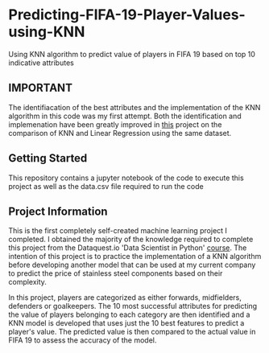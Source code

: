 # Predicting-FIFA-19-Player-Values-using-KNN
Using KNN algorithm to predict value of players in FIFA 19 based on top 10 indicative attributes

## IMPORTANT
The identifiacation of the best attributes and the implementation of the KNN algorithm in this code was my first attempt. Both the identification and implemenation have been greatly improved in [this](https://github.com/NeilMackenzie39/Comparative-Study-of-KNN-vs-Linear-Regression) project on the comparison of KNN and Linear Regression using the same dataset.

## Getting Started
This repository contains a jupyter notebook of the code to execute this project as well as the data.csv file required to run the code

## Project Information
This is the first completely self-created machine learning project I completed. I obtained the majority of the knowledge required to complete this project from the Dataquest.io 'Data Scientist in Python' [course](https://www.dataquest.io/path/data-scientist/). The intention of this project is to practice the implementation of a KNN algorithm before developing another model that can be used at my current company to predict the price of stainless steel components based on their complexity.

In this project, players are categorized as either forwards, midfielders, defenders or goalkeepers. The 10 most successful attributes for predicting the value of players belonging to each category are then identified and a KNN model is developed that uses just the 10 best features to predict a player's value. The predicted value is then compared to the actual value in FIFA 19 to assess the accuracy of the model.
